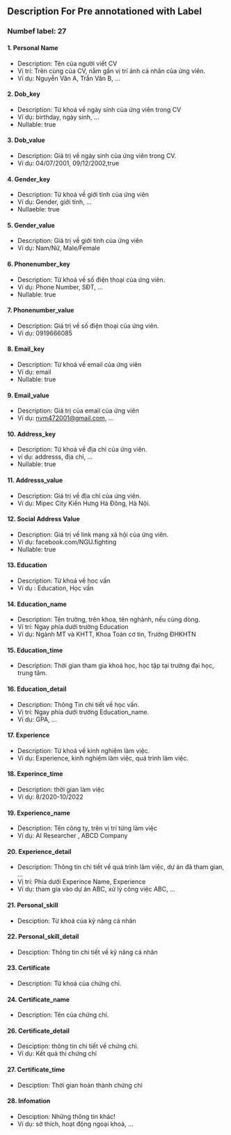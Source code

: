 ## Description For Pre annotationed with Label

### Numbef label: 27

#### 1. Personal Name

- Description: Tên của người viết CV
- Vị trí: Trên cùng của CV, nằm gần vị trí ảnh cá nhân của ứng viên.
- Ví dụ: Nguyễn Văn A, Trần Văn B, ...

#### 2. Dob_key

- Description: Từ khoá về ngày sinh của ứng viên trong CV
- Ví dụ: birthday, ngày sinh, ...
- Nullable: true

#### 3. Dob_value

- Description: Giá trị về ngày sinh của ứng viên trong CV.
- Ví dụ: 04/07/2001, 09/12/2002,true

#### 4. Gender_key

- Description: Từ khoá về giới tính của ứng viên
- Ví dụ: Gender, giới tính, ...
- Nullaeble: true

#### 5. Gender_value

- Description: Giá trị về giới tính của ứng viên
- Ví dụ: Nam/Nữ, Male/Female

#### 6. Phonenumber_key

- Description: Từ khoá về số điện thoại của ứng viên.
- Ví dụ: Phone Number, SĐT, ...
- Nullable: true

#### 7. Phonenumber_value

- Description: Giá trị về số điện thoại của ứng viên.
- Ví dụ: 0919666085

#### 8. Email_key

- Description: Từ khoá về email của ứng viên
- Ví dụ: email
- Nullable: true

#### 9. Email_value

- Description: Giá trị của email của ứng viên
- Ví dụ: nvm472001@gmail.com, ...

#### 10. Address_key

- Description: Từ khoá về địa chỉ của ứng viên.
- ví dụ: addresss, địa chỉ, ...
- Nullable: true

#### 11. Addresss_value

- Description: Giá trị về địa chỉ của ứng viên.
- Ví dụ: Mipec City Kiến Hưng Hà Đông, Hà Nội.

#### 12. Social Address Value

- Description: Giá trị về link mạng xã hội của ứng viên.
- Ví dụ: facebook.com/NGU.fighting
- Nullable: true

#### 13. Education

- Description: Từ khoá về hoc vấn
- Ví dụ : Education, Học vấn

#### 14. Education_name

- Description: Tên trường, trên khoa, tên nghành, nếu cùng dòng.
- Ví trí: Ngay phía dưới trường Education
- Ví dụ: Ngành MT và KHTT, Khoa Toán cơ tin, Trường ĐHKHTN

#### 15. Education_time

- Description: Thời gian tham gia khoá học, học tập tại trường đại học, trung tâm.

#### 16. Education_detail

- Description: Thông Tin chi tiết về học vấn.
- Vị trí: Ngay phía dưới trường Education_name.
- Ví dụ: GPA, ...

#### 17. Experience

- Description: Từ khoá về kinh nghiệm làm việc.
- Ví dụ: Experience, kinh nghiệm làm việc, quá trình làm việc.

#### 18. Experince_time

- Description: thời gian làm việc
- Ví dụ: 8/2020-10/2022

#### 19. Experience_name

- Description: Tên công ty, trên vị trí từng làm việc
- Ví dụ: AI Researcher , ABCD Company

#### 20. Experience_detail

- Description: Thông tin chi tiết về quá trình làm việc, dự án đã tham gian, ...
- Vị trí: Phía dưới Experince Name, Experience
- Ví dụ: tham gia vào dự án ABC, xử lý công việc ABC, ...

#### 21. Personal_skill

- Desciption: Từ khoá của kỹ năng cá nhân

#### 22. Personal_skill_detail

- Desciption: Thông tin chi tiết về kỹ năng cá nhân

#### 23. Certificate

- Description: Từ khoá của chứng chỉ.

#### 24. Certificate_name

- Description: Tên của chứng chỉ.

#### 26. Certificate_detail

- Desciption: thông tin chi tiết về chứng chỉ.
- Ví dụ: Kết quả thi chứng chỉ

#### 27. Certificate_time

- Desciption: Thời gian hoàn thành chứng chỉ

#### 28. Infomation

- Desciption: Những thông tin khác!
- Ví dụ: sở thích, hoạt động ngoại khoá, ...

